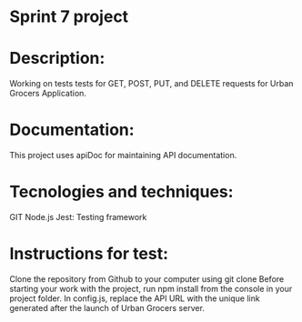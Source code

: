 # Sprint 7 project

# Description:
Working on tests tests for GET, POST, PUT, and DELETE requests for Urban Grocers Application.

# Documentation:
This project uses apiDoc for maintaining API documentation. 

# Tecnologies and techniques:
GIT
Node.js
Jest: Testing framework

# Instructions for test:
Clone the repository from Github to your computer using git clone 
Before starting your work with the project, run npm install from the console in your project folder. 
In config.js, replace the API URL with the unique link generated after the launch of Urban Grocers server. 
